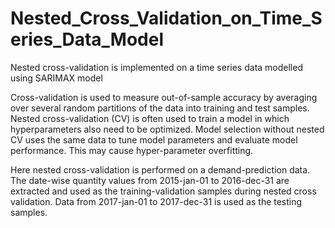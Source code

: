 # Nested_Cross_Validation_on_Time_Series_Data_Model
Nested cross-validation is implemented on a time series data modelled using SARIMAX model 
 
Cross-validation is used to measure out-of-sample accuracy by averaging over several random partitions of the data into training and test samples. Nested cross-validation (CV) is often used to train a model in which hyperparameters also need to be optimized. Model selection without nested CV uses the same data to tune model parameters and evaluate model performance. This may cause hyper-parameter overfitting. 

Here nested cross-validation is performed on a demand-prediction data. The date-wise quantity values from 2015-jan-01 to 2016-dec-31 are extracted and used as the training-validation samples during nested cross validation. Data from 2017-jan-01 to 2017-dec-31 is used as the testing samples.
